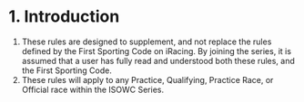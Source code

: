 # 1. Introduction

1. These rules are designed to supplement, and not replace the rules defined by the First Sporting Code on iRacing. By joining the series, it is assumed that a user has fully read and understood both these rules, and the First Sporting Code.
2. These rules will apply to any Practice, Qualifying, Practice Race, or Official race within the ISOWC Series.
